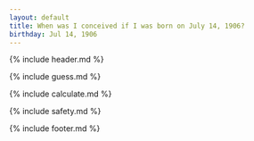 ```yaml
---
layout: default
title: When was I conceived if I was born on July 14, 1906?
birthday: Jul 14, 1906
---
```


{% include header.md %}

{% include guess.md %}

{% include calculate.md %}

{% include safety.md %}

{% include footer.md %}



